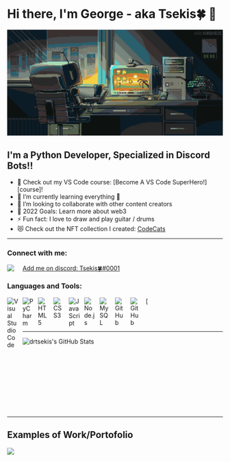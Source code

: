 # Hi there, I'm George - aka Tsekis🍀 👋 
![Design and Development](https://github.com/drtsekis/drtsekis/blob/main/TsekisGif.gif)

## I'm a Python Developer, Specialized in Discord Bots!!

- 🔭 Check out my VS Code course: [Become A VS Code SuperHero!][course]!
- 🌱 I’m currently learning everything 🤣
- 👯 I’m looking to collaborate with other content creators
- 🥅 2022 Goals: Learn more about web3
- ⚡ Fun fact: I love to draw and play guitar / drums
- 😻 Check out the NFT collection I created: [CodeCats](https://opensea.io/collection/codecats?search[sortAscending]=true&search[sortBy]=PRICE&search[toggles][0]=BUY_NOW)

---

### Connect with me:

<img align="left" width="26px" src="https://img.icons8.com/color/344/discord-new-logo.png" style="padding-right:10px;" />[Add me on discord: Tsekis🍀#0001](https://discordapp.com/users/424268240643031062)

### Languages and Tools:
[<img align="left" alt="Visual Studio Code" width="26px" src="https://cdn.jsdelivr.net/gh/devicons/devicon/icons/vscode/vscode-original.svg" style="padding-right:10px;" />
[<img align="left" alt="PyCharm" width="26px" src="https://kb.zoroark.guru/content/aPTST/logo.png" style="padding-right:10px;" />
<img align="left" alt="HTML5" width="26px" src="https://cdn.jsdelivr.net/gh/devicons/devicon/icons/html5/html5-original.svg" style="padding-right:10px;" />
<img align="left" alt="CSS3" width="26px" src="https://cdn.jsdelivr.net/gh/devicons/devicon/icons/css3/css3-original.svg" style="padding-right:10px;" />
<img align="left" alt="JavaScript" width="26px" src="https://cdn.jsdelivr.net/gh/devicons/devicon/icons/javascript/javascript-original.svg" style="padding-right:10px;" />
<img align="left" alt="Node.js" width="26px" src="https://cdn.jsdelivr.net/gh/devicons/devicon/icons/nodejs/nodejs-original.svg" style="padding-right:10px;" />
<img align="left" alt="MySQL" width="26px" src="https://cdn.jsdelivr.net/gh/devicons/devicon/icons/mysql/mysql-original.svg" style="padding-right:10px;" />
<img align="left" alt="GitHub" width="26px" src="https://user-images.githubusercontent.com/3369400/139447912-e0f43f33-6d9f-45f8-be46-2df5bbc91289.png" style="padding-right:10px;" />](https://www.youtube.com/playlist?list=PLkwxH9e_vrAJ0WbEsFA9W3I1W-g_BTsbt#gh-dark-mode-only)
<img align="left" alt="GitHub" width="26px" src="https://user-images.githubusercontent.com/3369400/139448065-39a229ba-4b06-434b-bc67-616e2ed80c8f.png" style="padding-right:10px;" />

<br />
<br />

---

<img align="left" alt="drtsekis's GitHub Stats" src="https://github-readme-stats.vercel.app/api?username=drtsekis&show_icons=true&hide_border=false&title_color=ff652f&icon_color=FFE400&bg_color=09131B&text_color=ffffff&border_color=0c1a25"/>

<br />
<br />
<br />
<br />
<br />
<br />
<br />
<br />
<br />
<br />

---

## Examples of Work/Portofolio
<img src="https://github.com/adriantwarog/adriantwarog/blob/master/covid19.gif" width="512" >

